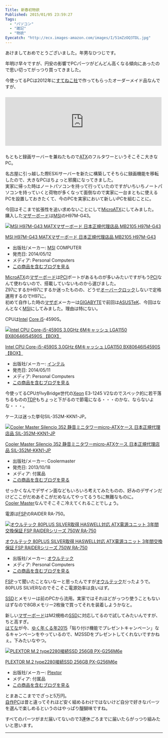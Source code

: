 ```yaml
---
Title: 新春初物欲
Published: 2015/01/05 23:59:27
Tags:
  - "パソコン"
  - "雑記"
  - "物欲"
Eyecatch: "http://ecx.images-amazon.com/images/I/51mZzOQ3TDL.jpg"
---
```

<p>あけましておめでとうございました。年男なひつじです。</p>

<p>年明け早々ですが、円安の影響でPCパーツがどんどん高くなる傾向にあったので思い切ってがっつり買ってきました。</p>

<p>今使ってるPCは2012年に<a href="http://my-gear.jp/">すてねこ社</a>で作ってもらったオーダーメイド品なんですが、</p>

<p><iframe src="http://hatenablog.com/embed?url=http%3A%2F%2Fmy-gear.jp%2F" title="My-Gear - ゲームPCブランド" class="embed-card embed-webcard" scrolling="no" frameborder="0" style="width: 100%; height: 155px; max-width: 500px; margin: 10px 0px;"><a href="http://my-gear.jp/">My-Gear - ゲームPCブランド</a></iframe></p>

<p>もともと録画サーバーを兼ねたもので<a class="keyword" href="http://d.hatena.ne.jp/keyword/ATX">ATX</a>のフルタワーというそこそこ大きなPC。</p>

<p>名古屋に引っ越した際ESXiサーバーを新たに構築してそちらに録画機能を移転したので、大きなPCはちょっと邪魔になってきました。<br/>
実家に帰った時はノートパソコンを持って行っていたのですがいちいちノートパソコンを持っていくと荷物が多くなって面倒なので実家に一台まともに使えるPCを設置しておきたくて、今のPCを実家において新しいPCを組むことに。</p>

<p>今回はそこまで拡張性を追い求めないことにして<a class="keyword" href="http://d.hatena.ne.jp/keyword/MicroATX">MicroATX</a>にしてみました。<br/>
購入した<a class="keyword" href="http://d.hatena.ne.jp/keyword/%A5%DE%A5%B6%A1%BC%A5%DC%A1%BC%A5%C9">マザーボード</a>は<a class="keyword" href="http://d.hatena.ne.jp/keyword/MSI">MSI</a>のH97M-G43。<br/>
<div class="hatena-asin-detail"><a href="http://www.amazon.co.jp/exec/obidos/ASIN/B00K1864B0/ovis91-22/"><img src="http://ecx.images-amazon.com/images/I/51mZzOQ3TDL._SL160_.jpg" class="hatena-asin-detail-image" alt="MSI H97M-G43 MATXマザーボード 日本正規代理店品 MB2105 H97M-G43" title="MSI H97M-G43 MATXマザーボード 日本正規代理店品 MB2105 H97M-G43"></a><div class="hatena-asin-detail-info"><p class="hatena-asin-detail-title"><a href="http://www.amazon.co.jp/exec/obidos/ASIN/B00K1864B0/ovis91-22/">MSI H97M-G43 MATXマザーボード 日本正規代理店品 MB2105 H97M-G43</a></p><ul><li><span class="hatena-asin-detail-label">出版社/メーカー:</span> <a class="keyword" href="http://d.hatena.ne.jp/keyword/MSI">MSI</a> COMPUTER</li><li><span class="hatena-asin-detail-label">発売日:</span> 2014/05/12</li><li><span class="hatena-asin-detail-label">メディア:</span> Personal Computers</li><li><a href="http://d.hatena.ne.jp/asin/B00K1864B0/ovis91-22" target="_blank">この商品を含むブログを見る</a></li></ul></div><div class="hatena-asin-detail-foot"></div></div>
<a class="keyword" href="http://d.hatena.ne.jp/keyword/MicroATX">MicroATX</a>の<a class="keyword" href="http://d.hatena.ne.jp/keyword/%A5%DE%A5%B6%A1%BC%A5%DC%A1%BC%A5%C9">マザーボード</a>は<a class="keyword" href="http://d.hatena.ne.jp/keyword/PCI">PCI</a>ポートがあるものが多いみたいですがもう<a class="keyword" href="http://d.hatena.ne.jp/keyword/PCI">PCI</a>なんて使わないので、搭載していないものから選びました。<br/>
Z97にするかH97にするか迷ったものの、どうせ<a class="keyword" href="http://d.hatena.ne.jp/keyword/%A5%AA%A1%BC%A5%D0%A1%BC%A5%AF%A5%ED%A5%C3%A5%AF">オーバークロック</a>しないで定格運用するのでH97に。<br/>
初めて自作した時の<a class="keyword" href="http://d.hatena.ne.jp/keyword/%A5%DE%A5%B6%A5%DC">マザボ</a>メーカーは<a class="keyword" href="http://d.hatena.ne.jp/keyword/GIGABYTE">GIGABYTE</a>で前回は<a class="keyword" href="http://d.hatena.ne.jp/keyword/ASUSTeK">ASUSTeK</a>、今回はなんとなく<a class="keyword" href="http://d.hatena.ne.jp/keyword/MSI">MSI</a>にしてみました。理由は特にない。</p>

<p>CPUは<a class="keyword" href="http://d.hatena.ne.jp/keyword/Intel">Intel</a> <a class="keyword" href="http://d.hatena.ne.jp/keyword/Core%20i5">Core i5</a>-4590S。
<div class="hatena-asin-detail"><a href="http://www.amazon.co.jp/exec/obidos/ASIN/B00J6F5LHM/ovis91-22/"><img src="http://ecx.images-amazon.com/images/I/413Zp8hlctL._SL160_.jpg" class="hatena-asin-detail-image" alt="Intel CPU Core-i5-4590S 3.0GHz 6Mキャッシュ LGA1150 BX80646I54590S 【BOX】" title="Intel CPU Core-i5-4590S 3.0GHz 6Mキャッシュ LGA1150 BX80646I54590S 【BOX】"></a><div class="hatena-asin-detail-info"><p class="hatena-asin-detail-title"><a href="http://www.amazon.co.jp/exec/obidos/ASIN/B00J6F5LHM/ovis91-22/">Intel CPU Core-i5-4590S 3.0GHz 6Mキャッシュ LGA1150 BX80646I54590S 【BOX】</a></p><ul><li><span class="hatena-asin-detail-label">出版社/メーカー:</span> <a class="keyword" href="http://d.hatena.ne.jp/keyword/%A5%A4%A5%F3%A5%C6%A5%EB">インテル</a></li><li><span class="hatena-asin-detail-label">発売日:</span> 2014/05/11</li><li><span class="hatena-asin-detail-label">メディア:</span> Personal Computers</li><li><a href="http://d.hatena.ne.jp/asin/B00J6F5LHM/ovis91-22" target="_blank">この商品を含むブログを見る</a></li></ul></div><div class="hatena-asin-detail-foot"></div></div>
今使ってるCPUがIvyBridge世代の<a class="keyword" href="http://d.hatena.ne.jp/keyword/Xeon">Xeon</a> E3-1245 V2なのでスペック的に若干落ちるものの<a class="keyword" href="http://d.hatena.ne.jp/keyword/TDP">TDP</a>もちょっと下がるので節電になる・・・のかな、ならないよな・・・。</p>

<p>ケースは迷った挙句SIL-352M-KKN1-JP。
<div class="hatena-asin-detail"><a href="http://www.amazon.co.jp/exec/obidos/ASIN/B00ECJH2GK/ovis91-22/"><img src="http://ecx.images-amazon.com/images/I/412nWPnXL6L._SL160_.jpg" class="hatena-asin-detail-image" alt="Cooler Master Silencio 352 静音ミニタワーmicro-ATXケース 日本正規代理店品 SIL-352M-KKN1-JP" title="Cooler Master Silencio 352 静音ミニタワーmicro-ATXケース 日本正規代理店品 SIL-352M-KKN1-JP"></a><div class="hatena-asin-detail-info"><p class="hatena-asin-detail-title"><a href="http://www.amazon.co.jp/exec/obidos/ASIN/B00ECJH2GK/ovis91-22/">Cooler Master Silencio 352 静音ミニタワーmicro-ATXケース 日本正規代理店品 SIL-352M-KKN1-JP</a></p><ul><li><span class="hatena-asin-detail-label">出版社/メーカー:</span> Coolermaster</li><li><span class="hatena-asin-detail-label">発売日:</span> 2013/10/18</li><li><span class="hatena-asin-detail-label">メディア:</span> 付属品</li><li><a href="http://d.hatena.ne.jp/asin/B00ECJH2GK/ovis91-22" target="_blank">この商品を含むブログを見る</a></li></ul></div><div class="hatena-asin-detail-foot"></div></div>
せっかくなんでデザイン面などもいろいろ考えてみたものの、好みのデザインだけどここがだめあそこがだめなんてやってるうちに無難なものに。<br/>
<a class="keyword" href="http://d.hatena.ne.jp/keyword/Cooler%20Master">Cooler Master</a>なんでそこそこ冷えてくれることでしょう。</p>

<p>電源は<a class="keyword" href="http://d.hatena.ne.jp/keyword/FSP">FSP</a>のRAIDER RA-750。
<div class="hatena-asin-detail"><a href="http://www.amazon.co.jp/exec/obidos/ASIN/B00BAOTNJ4/ovis91-22/"><img src="http://ecx.images-amazon.com/images/I/41k4glaWx6L._SL160_.jpg" class="hatena-asin-detail-image" alt="オウルテック 80PLUS SILVER取得 HASWELL対応 ATX電源ユニット 3年間交換保証 FSP RAIDERシリーズ 750W RA-750" title="オウルテック 80PLUS SILVER取得 HASWELL対応 ATX電源ユニット 3年間交換保証 FSP RAIDERシリーズ 750W RA-750"></a><div class="hatena-asin-detail-info"><p class="hatena-asin-detail-title"><a href="http://www.amazon.co.jp/exec/obidos/ASIN/B00BAOTNJ4/ovis91-22/">オウルテック 80PLUS SILVER取得 HASWELL対応 ATX電源ユニット 3年間交換保証 FSP RAIDERシリーズ 750W RA-750</a></p><ul><li><span class="hatena-asin-detail-label">出版社/メーカー:</span> <a class="keyword" href="http://d.hatena.ne.jp/keyword/%A5%AA%A5%A6%A5%EB%A5%C6%A5%C3%A5%AF">オウルテック</a></li><li><span class="hatena-asin-detail-label">メディア:</span> Personal Computers</li><li><a href="http://d.hatena.ne.jp/asin/B00BAOTNJ4/ovis91-22" target="_blank">この商品を含むブログを見る</a></li></ul></div><div class="hatena-asin-detail-foot"></div></div>
<a class="keyword" href="http://d.hatena.ne.jp/keyword/FSP">FSP</a>って聞いたことないなーと思ったんですが<a class="keyword" href="http://d.hatena.ne.jp/keyword/%A5%AA%A5%A6%A5%EB%A5%C6%A5%C3%A5%AF">オウルテック</a>だったようで。<br/>
80PLUS SILVERなのでそこそこ電源効率は良いはず。</p>

<p><a class="keyword" href="http://d.hatena.ne.jp/keyword/SSD">SSD</a>とメモリーは前のPCから流用。実家ではそれほどがっつり使うこともないはずなので8GBメモリー2枚後で買ってそれを装着しようかなと。</p>

<p>新しい<a class="keyword" href="http://d.hatena.ne.jp/keyword/%A5%DE%A5%B6%A1%BC%A5%DC%A1%BC%A5%C9">マザーボード</a>はM2規格の<a class="keyword" href="http://d.hatena.ne.jp/keyword/SSD">SSD</a>に対応してるので試してみたいんですが、ちと高すぎ。<br/>
<a class="keyword" href="http://d.hatena.ne.jp/keyword/%A4%CF%A4%C6%A4%CA">はてな</a>が今、<a class="keyword" href="http://blog.hatena.ne.jp/-/campaign/2014-2015campaign">ゆく年くる年2015</a>「貼り付け機能でプレゼントキャンペーン」なるキャンペーンをやっているので、M2SSDをプレゼントしてくれないですかねぇ。下みたいなやつ。</p>

<p><div class="hatena-asin-detail"><a href="http://www.amazon.co.jp/exec/obidos/ASIN/B00JJYKO4K/ovis91-22/"><img src="http://ecx.images-amazon.com/images/I/41RaLhYlcxL._SL160_.jpg" class="hatena-asin-detail-image" alt="PLEXTOR M.2 type2280接続SSD 256GB PX-G256M6e" title="PLEXTOR M.2 type2280接続SSD 256GB PX-G256M6e"></a><div class="hatena-asin-detail-info"><p class="hatena-asin-detail-title"><a href="http://www.amazon.co.jp/exec/obidos/ASIN/B00JJYKO4K/ovis91-22/">PLEXTOR M.2 type2280接続SSD 256GB PX-G256M6e</a></p><ul><li><span class="hatena-asin-detail-label">出版社/メーカー:</span> <a class="keyword" href="http://d.hatena.ne.jp/keyword/Plextor">Plextor</a></li><li><span class="hatena-asin-detail-label">メディア:</span> 付属品</li><li><a href="http://d.hatena.ne.jp/asin/B00JJYKO4K/ovis91-22" target="_blank">この商品を含むブログを見る</a></li></ul></div><div class="hatena-asin-detail-foot"></div></div></p>

<p>とまあここまででざっと5万円。<br/>
<a class="keyword" href="http://d.hatena.ne.jp/keyword/%BC%AB%BA%EEPC">自作PC</a>は昔と違ってそれほど安く組めるわけではないけど自分で好きなパーツを選んで楽しめるというのはやっぱり醍醐味ですね。</p>

<p>すべてのパーツがまだ届いてないので3連休ごろまでに届いたらがっつり組みたいと思います。</p>

***
